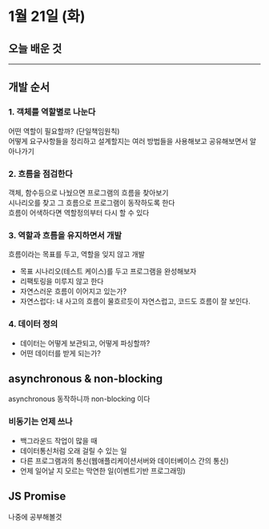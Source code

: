 # 1월 21일 (화)

## 오늘 배운 것

---

## 개발 순서

### 1. 객체를 역할별로 나눈다

어떤 역할이 필요할까? (단일책임원칙)  
어떻게 요구사항들을 정리하고 설계할지는 여러 방법들을 사용해보고 공유해보면서 알아나가기

### 2. 흐름을 점검한다

객체, 함수등으로 나눴으면 프로그램의 흐름을 찾아보기  
시나리오를 찾고 그 흐름으로 프로그램이 동작하도록 한다  
흐름이 어색하다면 역할정의부터 다시 할 수 있다  

### 3. 역할과 흐름을 유지하면서 개발

흐름이라는 목표를 두고, 역할을 잊지 않고 개발

- 목표 시나리오(테스트 케이스)를 두고 프로그램을 완성해보자
- 리팩토링을 미루지 않고 한다
- 자연스러운 흐름이 이어지고 있는가?  
- 자연스럽다: 내 사고의 흐름이 물흐르듯이 자연스럽고, 코드도 흐름이 잘 보인다.

### 4. 데이터 정의

- 데이터는 어떻게 보관되고, 어떻게 파싱할까?
- 어떤 데이터를 받게 되는가?

## asynchronous & non-blocking

asynchronous 동작하니까 non-blocking 이다

### 비동기는 언제 쓰나

- 백그라운드 작업이 많을 때
- 데이터통신처럼 오래 걸릴 수 있는 일
- 다른 프로그램과의 통신(웹애플리케이션서버와 데이터베이스 간의 통신)
- 언제 일어날 지 모르는 막연한 일(이벤트기반 프로그래밍)

## JS Promise

나중에 공부해볼것